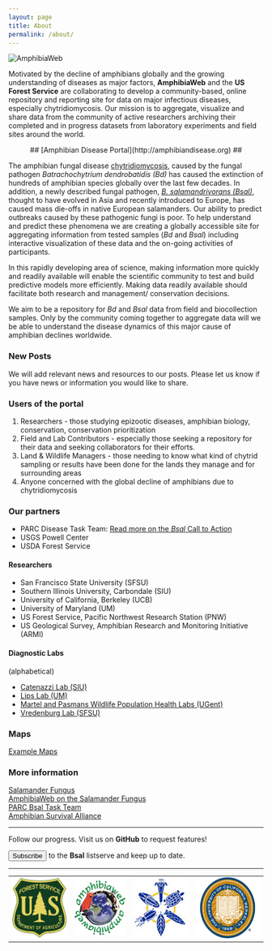 ```yaml
---
layout: page
title: About
permalink: /about/
---
```


<img src="{{ site.baseurl }}/assets/logo.jpg" title="AmphibiaWeb" class="profile" />

Motivated by the decline of amphibians globally and the growing understanding of diseases as major factors, **AmphibiaWeb** and the **US Forest Service** are collaborating to develop a community-based, online repository and reporting site for data on major infectious diseases, especially chytridiomycosis. Our mission is to aggregate, visualize and share data from the community of active researchers archiving their completed and in progress datasets from laboratory experiments and field sites around the world.  

<center> ## [Amphibian Disease Portal](http://amphibiandisease.org) ## </center>

The amphibian fungal disease [chytridiomycosis](http://amphibiaweb.org/chytrid/chytridiomycosis.html), caused by the fungal pathogen _Batrachochytrium dendrobatidis (Bd)_ has caused the extinction of hundreds of amphibian species globally over the last few decades. In addition, a newly described fungal pathogen, [_B. salamandrivorans (Bsal)_](http://amphibiaweb.org/chytrid/Bsal.html), thought to have evolved in Asia and recently introduced to Europe, has caused mass die-offs in native European salamanders. Our ability to predict outbreaks caused by these pathogenic fungi is poor. To help understand and predict these phenomena we are creating a globally accessible site for aggregating information from tested samples (_Bd_ and _Bsal_) including interactive visualization of these data and the on-going activities of participants.     
       
In this rapidly developing area of science, making information more quickly and readily available will enable the scientific community to test and build predictive models more efficiently.  Making data readily available should facilitate both research and management/ conservation decisions.

We aim to be a repository for _Bd_ and _Bsal_ data from field and biocollection samples. Only by the community coming together to aggregate data will we be able to understand the disease dynamics of this major cause of amphibian declines worldwide.
     
### New Posts     

We will add relevant news and resources to our posts. Please let us know if you have news or information you would like to share.     

### Users of the portal    

<ol>
          <li>
            Researchers - those studying epizootic diseases, amphibian
            biology, conservation, conservation prioritization
          </li>
          <li>
            Field and Lab Contributors - especially those seeking a
            repository for their data and seeking collaborators for
            their efforts.
          </li>
          <li>
            Land & Wildlife Managers - those needing to know what kind
            of chytrid sampling or results have been done for the
            lands they manage and for surrounding areas
          </li>
          <li>
            Anyone concerned with the global decline of amphibians due to chytridiomycosis
          </li>
        </ol>



### Our partners    
- PARC Disease Task Team: [Read more on the _Bsal_ Call to Action](http://www.parcplace.org/parcplace/images/stories/pdf/BsalBrief.pdf)
- USGS Powell Center
- USDA Forest Service

#### Researchers    
- San Francisco State University (SFSU) 
- Southern Illinois University, Carbondale (SIU) 
- University of California, Berkeley (UCB)
- University of Maryland (UM)
- US Forest Service, Pacific Northwest Research Station (PNW)
- US Geological Survey, Amphibian Research and Monitoring Initiative (ARMI)
   
#### Diagnostic Labs    
 (alphabetical) 
- [Catenazzi Lab (SIU)](http://catenazzi.weebly.com/)
- [Lips Lab (UM)](http://lipslab.weebly.com/)
- [Martel and Pasmans Wildlife Population Health Labs (UGent)](http://www.ugent.be/di/di05/nl/dienstverlening/kliniek/amfibie.htm)
- [Vredenburg Lab (SFSU)](http://www.vredenburglab.com/)


### Maps    
[Example Maps](http://updates.amphibiandisease.org/maps/)

    
### More information     

[Salamander Fungus](http://www.salamanderfungus.org/task-force/)    
[AmphibiaWeb on the Salamander Fungus](http://amphibiaweb.org/chytrid/Bsal.html)     
[PARC Bsal Task Team](http://parcplace.org/parcplace/resources/disease-task-team.html)      
[Amphibian Survival Alliance](http://www.amphibians.org/)



<hr/>

Follow our progress. Visit us on **GitHub** <paper-icon-button icon="glyphicon-social:github" class="click" data-href="https://github.com/AmphibiaWeb/amphibian-disease-tracker" data-toggle="tooltip" title="Visit us on GitHub"></paper-icon-button> to request features!    <br>

<button type="button" class="btn btn-default btn-lg click" onclick='location.href="https://calmail.berkeley.edu/manage/list/listinfo/bsal@lists.berkeley.edu"'><span class="glyphicon glyphicon-envelope"></span> Subscribe </button> to the <strong>Bsal</strong> listserve and keep up to date.

<hr/>   

<table cellspacing="0" cellpadding="0">
   <tr class="even">
    <td><img src="https://raw.githubusercontent.com/AmphibiaWeb/amphibian-disease-tracker/gh-pages/assets/USDA_FS.jpg" style="height:120px;width:120px" alt="US Forest Service"/></td>
    <td><img src="https://raw.githubusercontent.com/AmphibiaWeb/amphibian-disease-tracker/gh-pages/assets/awlogo120.jpg" alt="AmphibiaWeb"></td>
    <td><img src="https://raw.githubusercontent.com/AmphibiaWeb/amphibian-disease-tracker/gh-pages/assets/bnhm_logo_large.jpg" style="height:120px;width:120px " alt="Berkeley Natural History Museums"/></td>
    <td> <img src="https://raw.githubusercontent.com/AmphibiaWeb/amphibian-disease-tracker/gh-pages/assets/UCBseal.gif" style="height:120px;width:141px" alt="UC Berkeley"/></td>
  </tr>
</table>

